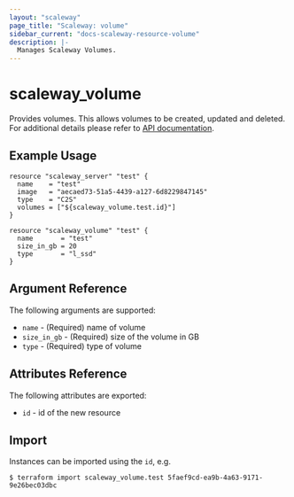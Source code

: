 ```yaml
---
layout: "scaleway"
page_title: "Scaleway: volume"
sidebar_current: "docs-scaleway-resource-volume"
description: |-
  Manages Scaleway Volumes.
---
```


# scaleway\_volume

Provides volumes. This allows volumes to be created, updated and deleted.
For additional details please refer to [API documentation](https://developer.scaleway.com/#volumes).

## Example Usage

```hcl
resource "scaleway_server" "test" {
  name    = "test"
  image   = "aecaed73-51a5-4439-a127-6d8229847145"
  type    = "C2S"
  volumes = ["${scaleway_volume.test.id}"]
}

resource "scaleway_volume" "test" {
  name       = "test"
  size_in_gb = 20
  type       = "l_ssd"
}
```

## Argument Reference

The following arguments are supported:

* `name` - (Required) name of volume
* `size_in_gb` - (Required) size of the volume in GB
* `type` - (Required) type of volume

## Attributes Reference

The following attributes are exported:

* `id` - id of the new resource

## Import

Instances can be imported using the `id`, e.g.

```
$ terraform import scaleway_volume.test 5faef9cd-ea9b-4a63-9171-9e26bec03dbc
```
